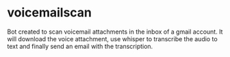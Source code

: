 # voicemailscan

Bot created to scan voicemail attachments in the inbox of a gmail account.
It will download the voice attachment, use whisper to transcribe the audio to text and finally send an email with the transcription.

